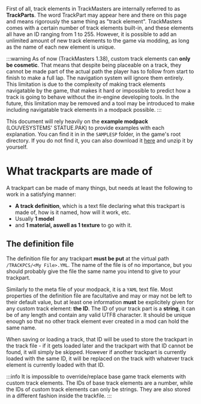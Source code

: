 <!-- TITLE:Create track elements -->

First of all, track elements in TrackMasters are internally referred to as **TrackParts**. The word TrackPart may appear here and there on this page and means rigorously the same thing as "track element".
TrackMasters comes with a certain number of track elements built-in, and these elements all have an ID ranging from 1 to 255. However, it is possible to add an unlimited amount of new track elements to the game via modding, as long as the name of each new element is unique.

:::warning
As of now (TrackMasters 1.38), custom track elements can **only be cosmetic**. 
That means that despite being placeable on a track, they cannot be made part of the actual path the player has to follow from start to finish to make a full lap. The navigation system will ignore them entirely.
This limitation is due to the complexity of making track elements navigatable by the game, that makes it hard or impossible to predict how a track is going to behave without the in-engine developing tools.
In the future, this limitation may be removed and a tool may be introduced to make including navigatable track elements in a modpack possible.
:::

This document will rely heavily on the **example modpack** (LOUVESYSTEMS' STATUE.PAK) to provide examples with each explanation. 
You can find it in in the `SAMPLESP` folder, in the game's root directory. If you do not find it, you can also download it [here](/_contents/modpacks/LOUVESYSTEMS'%20STATUE.PAK) and unzip it by yourself.

# What trackparts are made of
A trackpart can be made of many things, but needs at least the following to work in a satisfying manner:
* **A track definition**, which is a text file declaring what this trackpart is made of, how is it named, how will it work, etc.
* Usually **1 model** 
* and **1 material, aswell as 1 texture** to go with it.

## The definition file
The definition file for any trackpart **must be put** at the virtual path `/TRACKPCS/<My File>.YML`. The name of the file is of no importance, but you should probably give the file the same name you intend to give to your trackpart.

Similarly to the meta file of your modpack, it is a `YAML` text file. 
Most properties of the definition file are facultative and may or may not be left to their default value, but at least one information **must** be explicitely given for any custom track element: **the ID**.
The ID of your track part is a **string**, it can be of any length and contain any valid UTF8 character. It should be unique enough so that no other track element ever created in a mod can hold the same name.

When saving or loading a track, that ID will be used to store the trackpart in the track file - if it gets loaded later and the trackpart with that ID cannot be found, it will simply be skipped. However if another trackpart is currently loaded with the same ID, it will be replaced on the track with whatever track element is currently loaded with that ID.

:::info
It is impossible to override/replace base game track elements with custom track elements. The IDs of base track elements are a number, while the IDs of custom track elements can only be strings. They are also stored in a different fashion inside the trackfile.
:::


